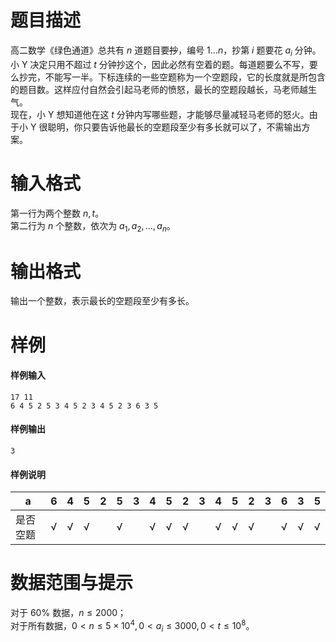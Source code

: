 
# 题目描述

高二数学《绿色通道》总共有 $n$ 道题目要<del>抄</del>，编号 $1\ldots n$，抄第 $i$ 题要花 $a_i$ 分钟。小 Y 决定只用不超过 $t$ 分钟抄这个，因此必然有空着的题。每道题要么不写，要么抄完，不能写一半。下标连续的一些空题称为一个空题段，它的长度就是所包含的题目数。这样应付自然会引起马老师的愤怒，最长的空题段越长，马老师越生气。   
现在，小 Y 想知道他在这 $t$ 分钟内写哪些题，才能够尽量减轻马老师的怒火。由于小 Y 很聪明，你只要告诉他最长的空题段至少有多长就可以了，不需输出方案。 


# 输入格式

第一行为两个整数 $n,t$。  
第二行为 $n$ 个整数，依次为 $a_1, a_2,\dots, a_n$。

# 输出格式

输出一个整数，表示最长的空题段至少有多长。

# 样例

#### 样例输入
```plain
17 11
6 4 5 2 5 3 4 5 2 3 4 5 2 3 6 3 5
```

#### 样例输出
```plain
3
```

#### 样例说明
|a|6|4|5|2|5|3|4|5|2|3|4|5|2|3|6|3|5|
|-|-|-|-|-|-|-|-|-|-|-|-|-|-|-|-|-|-|
|是否空题|√|√|√||√||√|√|√||√|√|√||√|√|√|

# 数据范围与提示

对于 $60\%$ 数据，$n\le 2000$；  
对于所有数据，$0<n\le 5\times 10^4,0<a_i\le 3000,0<t\le 10^8$。


